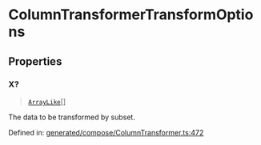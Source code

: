 # ColumnTransformerTransformOptions

## Properties

### X?

> [`ArrayLike`](../types/ArrayLike.md)[]

The data to be transformed by subset.

Defined in:  [generated/compose/ColumnTransformer.ts:472](https://github.com/transitive-bullshit/scikit-learn-ts/blob/b59c1ff/packages/sklearn/src/generated/compose/ColumnTransformer.ts#L472)
